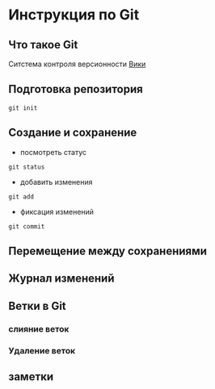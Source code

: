 # Инструкция по Git 

## Что такое Git

Ситстема контроля версионности 
[Вики](https://ru.wikipedia.org/wiki/Git)

## Подготовка репозитория
```
git init 
```

## Создание и сохранение
+ посмотреть статус 
```
git status
```
+ добавить изменения 
```
git add
```
+ фиксация изменений 
```
git commit
```
## Перемещение между сохранениями 

## Журнал изменений 

## Ветки в Git 

### слияние веток

### Удаление веток 

## заметки
